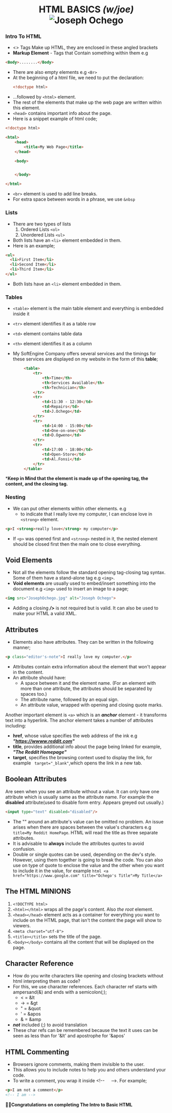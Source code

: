 # <center> HTML BASICS *(w/joe)* <img src="JosephOchego.jpg" alt="Joseph Ochego"> <center>
### Intro To HTML
- <> Tags Make up HTML, they are enclosed in these angled brackets
- **Markup Element** - Tags that Contain something within them e.g

````html
<Body>........</Body>
````
- There are also empty elements e.g ````<Br>````
- At the beginning of a html file, we need to put the declaration:
  ````html
  <!doctype html>
  ````
- ...followed by ````<html>```` element.
- The rest of the elements that make up the web page are written within this element.
- ````<head>```` contains important info about the page.
- Here is a snippet example of html code;
````html
<!doctype html>

<html>
    <head>
        <title>My Web Page</title>
    </head>

    <body>


    </body>

</html>
````
- ````<br>```` element is used to add line breaks.
- For extra space between words in a phrase, we use ````&nbsp````

### Lists 
- There are two types of lists
  1. Ordered Lists ````<ol>````
  2. Unordered Lists ````<ul>````
- Both lists have an ````<li>```` element embedded in them.
- Here is an example;
````html
<ul>
  <li>First Item</li>
  <li>Second Item</li>
  <li>Third Item</li>
</ul>
````
- Both lists have an ````<li>```` element embedded in them.
### Tables
- ````<table>```` element is the main table element and everything is embedded inside it
- ````<tr>```` element identifies it as a table row
- ````<td>```` element contains table data 
- ````<th>```` element identifies it as a column

- My SoftEngine Company offers several services and the timings for these services are displayed on my website in the form of this **table**;
````html
        <table>
            <tr>
                <th>Time</th>
                <th>Services Available</th>
                <th>Technician</th>
            </tr>
            <tr>
                <td>11:30 - 12:30</td>
                <td>Repairs</td>
                <td>J.Ochego</td>
            </tr>
            <tr>
                <td>14:00 - 15:00</td>
                <td>One-on-one</td>
                <td>D.Ogweno</td>
            </tr>
            <tr>
                <td>17:00 - 18:00</td>
                <td>Open-Store</td>
                <td>Al.Fonsi</td>
            </tr>
        </table>
````
***Keep in Mind that the element is made up of the opening tag, the content, and the closing tag.**

### Nesting
- We can put other elements within other elements. e.g
  - to indicate that I really love my computer, I can enclose love in ````<strong>```` element.
````html
<p>I <strong>really love</strong> my computer</p>
````
- If ````<p>```` was opened first and ````<strong>```` nested in it, the nested element should be closed first then the main one to close everything.
## Void Elements
- Not all the elements follow the standard opening tag-closing tag syntax. Some of them have a stand-alone tag e.g ````<img>````.
- **Void elements** are usually used to embed/insert something into the document e.g ````<img>```` used to insert an image to a page;
````html
<img src="JosephOchego.jpg" alt="Joseph Ochego">
````
- Adding a closing ***/>*** is not required but is valid. It can also be used to make your HTML a valid XML.
## Attributes
- Elements also have attributes. They can be written in the following manner;
````html
<p class="editor's-note">I really love my computer.</p>
````
- Attributes contain extra information about the element that won't appear in the content.
- An attribute should have:
  - A space between it and the element name. (For an element with more than one attribute, the attributes should be separated by spaces too.)
  - The attribute name, followed by an equal sign.
  - An attribute value, wrapped with opening and closing quote marks.

Another important element is ````<a>```` which is an ***anchor*** element - it transforms text into a hyperlink. The anchor element takes a number of attributes including:
- **href**, whose value specifies the web address of the ink e.g ***"https://wwww.reddit.com"***
- **title**, provides additional info about the page being linked for example, ***"The Reddit Homepage"***
- **target**, specifies the browsing context used to display the link, for example ```` target="_blank"````,which opens the link in a new tab.

## Boolean Attributes
Are seen when you see an attribute without a value. It can only have one attribute which is usually same as the attribute name. For example the **disabled** attribute(used to disable form entry. Appears greyed out usually.)
````html
<input type="text" disabled="disabled"/>
````
- The "" around an attribute's value can be omitted no problem. An issue arises when there are spaces between the value's characters e.g ````title=My Reddit HomePage````. HTML will read the title as three  separate attributes.
- It is advisable to **always** include the attributes quotes to avoid confusion.
- Double or single quotes can be used, depending on the dev's style. However, using them together is going to break the code.  You can also use on type of quote to enclose the value and the other when you want to include it in the value, for example ````html
<a href="https://www.google.com" title="Ochego's Title">My Title</a>````

## The HTML MINIONS
1. ````<!DOCTYPE html>````
2. ````<html></html>```` wraps all the page's content. Also <em>the root</em> element.
3. ````<head></head>```` element acts as a container for everything you want to include on the HTML page, that isn't the content the page will show to viewers.
4. ````<meta charset="utf-8">````
5. ````<title></title>```` sets the title of the page.
6. ````<body></body>```` contains all the content that will be displayed on the page.

## Character Reference
- How do you write characters like opening and closing brackets without html interpreting them as code?
- For this, we use character references. Each character ref starts with ampersand(&) and ends with a semicolon(;);
   - < = &lt
   - -> = &gt
   - " = &quot
   - ' = &apos
   - & = &amp
- ***not*** included (;) to avoid translation
- These char refs can be remembered because the text it uses can be seen as less than for '&lt' and apostrophe for '&apos'
## HTML Commenting
- Browsers ignore comments, making them invisible to the user.
- This allows you to include notes to help you and others understand your code.
- To write a comment, you wrap it inside &lt;!--  &nbsp; &nbsp; --&gt;. For example;
````html
<p>I am not a comment</p>
<!-- I am -->
```` 
🥳🥳<strong>Congratulations on completing The Intro to Basic HTML</strong> 